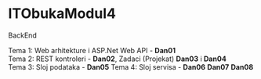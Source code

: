 # ITObukaModul4
BackEnd

Tema 1: Web arhitekture i ASP.Net Web API - **Dan01**  
Tema 2: REST kontroleri - **Dan02**, Zadaci (Projekat) **Dan03** i **Dan04**  
Tema 3: Sloj podataka - **Dan05**
Tema 4: Sloj servisa - **Dan06** **Dan07** **Dan08** 
